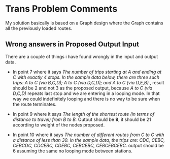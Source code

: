 # Trans Problem Comments

My solution basically is based on a Graph design where the Graph contains all the previously loaded routes.

## Wrong answers in Proposed Output Input

There are a couple of things i have found wrongly in the input and output data.

- In point 7 where it says *The number of trips starting at A and ending at C with exactly 4 stops.  In the sample data below, there are three such trips: A to C (via B,C,D); A to C (via D,C,D); and A to C (via D,E,B).*, result should be 2 and not 3 as the proposed output, because *A to C (via D,C,D)* repeats last stop and we are entering in a looping mode. In that way we could indefinitely looping and there is no way to be sure when the route terminates.

- In point 9 where it says *The length of the shortest route (in terms of distance to travel) from B to B.* Output should be **9**, it should be 21 according to weight of the nodes proposed.

- In point 10 where it says *The number of different routes from C to C with a distance of less than 30.  In the sample data, the trips are: CDC, CEBC, CEBCDC, CDCEBC, CDEBC, CEBCEBC, CEBCEBCEBC.* output should be 6 assuming the same no looping mode between stations.
